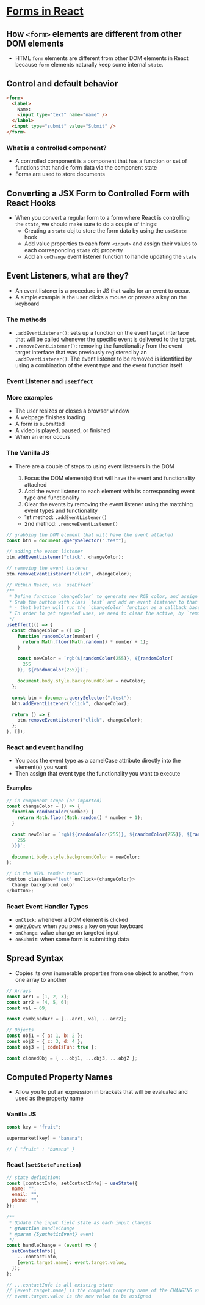 # [Forms in React](https://reactjs.org/docs/forms.html)

## How `<form>` elements are different from other DOM elements

- HTML `form` elements are different from other DOM elements in React because `form` elements naturally keep some internal `state`.

## Control and default behavior

```html
<form>
  <label>
    Name:
    <input type="text" name="name" />
  </label>
  <input type="submit" value="Submit" />
</form>
```

### What is a controlled component?

- A controlled component is a component that has a function or set of functions that handle form data via the component state
- Forms are used to store documents

## Converting a JSX Form to Controlled Form with React Hooks

- When you convert a regular form to a form where React is controlling the `state`, we should make sure to do a couple of things:
  - Creating a `state` obj to store the form data by using the `useState` hook
  - Add value properties to each form `<input>` and assign their values to each corresponding `state` obj property
  - Add an `onChange` event listener function to handle updating the `state`

## Event Listeners, what are they?

- An event listener is a procedure in JS that waits for an event to occur.
- A simple example is the user clicks a mouse or presses a key on the keyboard

### The methods

- `.addEventListener()`: sets up a function on the event target interface that will be called whenever the specific event is delivered to the target.
- `.removeEventListener()`: removing the functionality from the event target interface that was previously registered by an `.addEventListener()`. The event listener to be removed is identified by using a combination of the event type and the event function itself

### Event Listener and `useEffect`

### More examples

- The user resizes or closes a browser window
- A webpage finishes loading
- A form is submitted
- A video is played, paused, or finished
- When an error occurs

### The Vanilla JS

- There are a couple of steps to using event listeners in the DOM

  1. Focus the DOM element(s) that will have the event and functionality attached
  2. Add the event listener to each element with its corresponding event type and functionality
  3. Clear the events by removing the event listener using the matching event types and functionality

  - 1st method: `.addEventListener()`
  - 2nd method: `.removeEventListener()`

```js
// grabbing the DOM element that will have the event attached
const btn = document.querySelector(".test");

// adding the event listener
btn.addEventListener("click", changeColor);

// removing the event listener
btn.removeEventListener("click", changeColor);

// Within React, via `useEffect`
/**
 * Define function `changeColor` to generate new RGB color, and assign that color to the background of the document
 * Grab the button with class `test` and add an event listener to that button
 * - that button will run the `changeColor` function as a callback based on the event type, `"click"`
 * In order to get repeated uses, we need to clear the active, by `removeEventListener` and dictating what event and what callback to remove.
 */
useEffect(() => {
  const changeColor = () => {
    function randomColor(number) {
      return Math.floor(Math.random() * number + 1);
    }

    const newColor = `rgb(${randomColor(255)}, ${randomColor(
      255
    )}, ${randomColor(255)})`;

    document.body.style.backgroundColor = newColor;
  };

  const btn = document.querySelector(".test");
  btn.addEventListener("click", changeColor);

  return () => {
    btn.removeEventListener("click", changeColor);
  };
}, []);
```

### React and event handling

- You pass the event type as a camelCase attribute directly into the element(s) you want
- Then assign that event type the functionality you want to execute

#### Examples

```js
// in component scope (or imported)
const changeColor = () => {
  function randomColor(number) {
    return Math.floor(Math.random() * number + 1);
  }

  const newColor = `rgb(${randomColor(255)}, ${randomColor(255)}, ${randomColor(
    255
  )})`;

  document.body.style.backgroundColor = newColor;
};

// in the HTML render return
<button className="test" onClick={changeColor}>
  Change background color
</button>;
```

### React Event Handler Types

- `onClick`: whenever a DOM element is clicked
- `onKeyDown`: when you press a key on your keyboard
- `onChange`: value change on targeted input
- `onSubmit`: when some form is submitting data

## Spread Syntax

- Copies its own inumerable properties from one object to another; from one array to another

```js
// Arrays
const arr1 = [1, 2, 3];
const arr2 = [4, 5, 6];
const val = 69;

const combinedArr = [...arr1, val, ...arr2];

// Objects
const obj1 = { a: 1, b: 2 };
const obj2 = { c: 3, d: 4 };
const obj3 = { codeIsFun: true };

const clonedObj = { ...obj1, ...obj3, ...obj2 };
```

## Computed Property Names

- Allow you to put an expression in brackets that will be evaluated and used as the property name

### Vanilla JS

```js
const key = "fruit";

supermarket[key] = "banana";

// { "fruit" : "banana" }
```

### React (`setStateFunction`)

```js
// state definition:
const [contactInfo, setContactInfo] = useState({
  name: "",
  email: "",
  phone: "",
});

/**
 * Update the input field state as each input changes
 * @function handleChange
 * @param {SyntheticEvent} event
 */
const handleChange = (event) => {
  setContactInfo({
    ...contactInfo,
    [event.target.name]: event.target.value,
  });
};

// ...contactInfo is all existing state
// [event.target.name] is the computed property name of the CHANGING value
// event.target.value is the new value to be assigned
```
